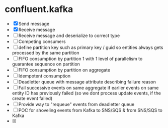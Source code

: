 # confluent.kafka

- [x] Send message
- [x] Receive message
- [ ] Receive message and deserialize to correct type
- [ ] Competing consumers
- [ ] define partition key such as primary key / guid so entities always gets processed by the same partition
- [ ] FIFO consumption by partition 1 with 1 level of parallelism to guarantee sequence on partition
- [ ] FIFO consumption by partition on aggregate
- [ ] Idempotent consumption
- [ ] Deadletter queue with message attribute describing failure reason
- [ ] Fail successive events on same aggregate if earlier events on same entity ID has previously failed (so we dont process update events, if the create event failed)
- [ ] Provide way to "requeue" events from deadletter queue
- [ ] POC for shoveling events from Kafka to SNS/SQS & from SNS/SQS to Kafka
- [x] 
